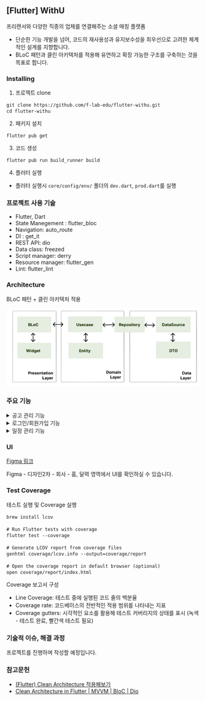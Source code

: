 [Flutter] WithU
---
프리랜서와 다양한 직종의 업체를 연결해주는 소셜 매칭 플랫폼

* 단순한 기능 개발을 넘어, 코드의 재사용성과 유지보수성을 최우선으로 고려한 체계적인 설계를 지향합니다.
* BLoC 패턴과 클린 아키텍처를 적용해 유연하고 확장 가능한 구조를 구축하는 것을 목표로 합니다.

### Installing

1. 프로젝트 clone

```
git clone https://github.com/f-lab-edu/flutter-withu.git
cd flutter-withu
```

2. 패키지 설치

```
flutter pub get
```

3. 코드 생성

```
flutter pub run build_runner build
```

4. 플러터 실행

- 플러터 실행시 `core/config/env/` 폴더의 `dev.dart`, `prod.dart`를 실행

### 프로젝트 사용 기술

* Flutter, Dart
* State Manegement : flutter_bloc
* Navigation: auto_route
* DI : get_it
* REST API: dio
* Data class: freezed
* Script manager: derry
* Resource manager: flutter_gen
* Lint: flutter_lint

### Architecture

BLoC 패턴 + 클린 아키텍처 적용

![img.png](img.png)

### 주요 기능

<details>


<summary>공고 관리 기능 </summary>

### 공고 관리 기능

1. 공고 목록
    1. 상태별 공고 목록을 볼 수 있는 화면
        - 상태 : `임시저장`, `진행`, `마감`
        - 검색 기능(공고명을 통한 검색)
2. 주소 찾기
    - 웹뷰와 다음 Post API를 활용한 주소 검색 기능
3. `Picker` 를 통한 기간 설정 기능
    - datepicker를 이용한 기간 설정 기능
    - timepicker를 이용한 시간 선택 기능
4. 지도 기능
    - 네이버 API를 활용한 지도 표시 기능
    - 공고의 등록된 주소를 마커로 표시
5. 공고 상세
    - 등록된 공고의 정보 표시
    - 4번 기능 활용한 지도 표시
6. 공고 등록
    - 등록 시 필요한 입력 항목
        - 공고명, 근로내용, 카테고리, 모집인원, 급여방법
        - 이동시간 유무, 휴게시간 유무, 식비유무, 근로계약기간, 주소
    - 근로계약기간
        - datepicker를 이용한 근로 기간 선택
        - timepicker를 이용한 근로 시간 선택
    - 주소
        - 주소 찾기 버튼 클릭 시 주소 찾기 화면으로 이동
7. 공고 임시 저장
8. 공고 마감
9. 공고 삭제
10. 공고 수정
    - 등록과 필요한 항목이 동일
11. 공고 지원자 목록
    - 해당 공고의 지원한 지원자 목록
    - 긱워커의 출근, 퇴근 정보 표시
    - 공고보기 버튼을 통해 공고 상세화면으로 이동

</details>

<details>
<summary>로그인/회원가입 기능</summary>

### 로그인/회원가입 기능

1. 로그인
    - 로그인 타입으로 사업자(긱워커찾기), 근로자(새로운 일 찾기)을 선택
    - 아이디, 비밀번호를 입력
    - 비밀번호는 암호화되어 표시
    - 비밀번호 우측 버튼을 통해 입력한 비밀번호를 확인 가능
    - 이메일 입력시 입력된 이메일의 형식을 검사
    - 비밀번호는 8자리 이상 입력되었는지 검사
    - 로그인 성공 시 공고 목록 화면으로 이동
2. 회원가입
    - 이름, 생년월일, 성별, 휴대폰 번호, 이메일, 비밀번호 필수 입력값
    - 휴대폰 번호 인증 기능
    - 이메일 중복 검사
    - 비밀번호 암호화하여 표시
    - 암호화된 비밀번호 확인 기능 제공
    - 회원가입 성공 시 로그인 화면으로 이동
3. 아이디 찾기
    - 휴대폰 번호 인증을 통한 아이디 찾기 기능
    - 아이디 찾기 성공시 성공 화면 표시
    - 아이디 찾기 실패시 실패 화면 표시
4. 비밀번호 찾기
    - 아이디, 휴대폰 번호 인증을 통한 본인인증
    - 본인 인증 성공 시 비밀번호 재설정
    - 본인 인증 실패 시 실패 문구 표시
    - 가입된 계정이 없을 경우 안내 문구 표시
    - 비밀번호 재설정 완료 후 로그인 화면으로 이동

</details>

<details>
<summary>일정 관리 기능</summary>

### 일정 관리 기능

1. 일정 달력 기능
    - 달력을 통한 등록된 일정 표시 기능
    - 필터링 기능
        - 내일정 + 공고일정 표시
        - 공고일정만 표시
2. 일정 목록
    - 특정 날짜의 등록된 일정 리스트 표시
    - 공고 일정 클릭 시 공고 상세로 이동
    - 내 일정 클릭 시 내 일정 상세 화면으로 이동
3. 내 일정 등록
    - 제목, 날짜, 시간, 카테고리, 반복 여부, 메모 작성
    - 날짜 선택 - datepicker 활용
    - 시간 선택 - timepicker 활용
    - 카테고리 선택 - dropdown 메뉴 활용
4. 카테고리 관리
    - 바텀 시트를 통한 카테고리 목록 표시
5. 카테고리 추가
    - 바텀 시트를 통한 카테고리 추가 기능
6. 내 일정 상세
7. 내 일정 수정
8. 내 일정 삭제

</details>

### UI

[Figma 링크](https://www.figma.com/design/pEvpVIZU5Oci8l4kgOhM9s/with-U?node-id=632-29202&t=ZjVi5Xy4BKJCzdDb-1)

Figma - 디자인2차 - 회사 - 홈, 달력 영역에서 UI를 확인하실 수 있습니다.

### Test Coverage

테스트 실행 및 Coverage 실행

```!/bin/bash
brew install lcov

# Run Flutter tests with coverage
flutter test --coverage

# Generate LCOV report from coverage files
genhtml coverage/lcov.info --output=coverage/report

# Open the coverage report in default browser (optional)
open coverage/report/index.html
```

Coverage 보고서 구성

* Line Coverage: 테스트 중에 실행된 코드 줄의 백분율
* Coverage rate: 코드베이스의 전반적인 적용 범위를 나타내는 지표
* Coverage gutters: 시각적인 요소를 활용해 테스트 커버리지의 상태를 표시
  (녹색 - 테스트 완료, 빨간색 테스트 필요)

### 기술적 이슈, 해결 과정

프로젝트를 진행하며 작성할 예정입니다.

### 참고문헌

* [(Flutter) Clean Architecture 적용해보기 ](https://blog.arong.info/flutter/2023/11/29/Flutter-Clean-Architecture-%EC%A0%81%EC%9A%A9%ED%95%B4%EB%B3%B4%EA%B8%B0.html)
* [Clean Architecture in Flutter | MVVM | BloC | Dio](https://medium.com/@yamen.abd98/clean-architecture-in-flutter-mvvm-bloc-dio-79b1615530e1)
